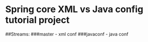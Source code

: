 # Spring core XML vs Java config tutorial project

##Streams:
###master - xml conf
###javaconf - java conf
